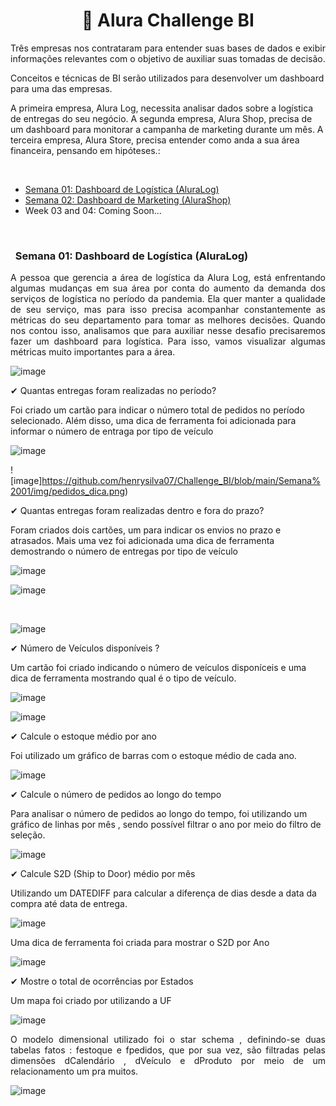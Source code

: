 <h1 style="text-align: center;">🚀&nbsp;Alura Challenge BI</h1>
<p style="text-align: justify;">Três empresas nos contrataram para entender suas bases de dados e exibir informações relevantes com o objetivo de auxiliar suas tomadas de decisão.

Conceitos e técnicas de BI serão utilizados para desenvolver um dashboard para uma das empresas.

A primeira empresa, Alura Log, necessita analisar dados sobre a logística de entregas do seu negócio.
A segunda empresa, Alura Shop, precisa de um dashboard para monitorar a campanha de marketing durante um mês.
A terceira empresa, Alura Store, precisa entender como anda a sua área financeira, pensando em hipóteses.:</p>
<p>&nbsp;</p>
<ul>
<li><a href="#Semana 01">Semana 01: Dashboard de Logística (AluraLog)</a></li>
<li><a href="#Semana02">Semana 02: Dashboard de Marketing (AluraShop)</a></li>
<li>Week 03 and 04: Coming Soon&hellip;</li>
</ul>
<p>&nbsp;</p>
<h3>&nbsp; <a id="Semana 01"</a>Semana 01: Dashboard de Logística (AluraLog)</h3>
<p style="text-align: justify;">A pessoa que gerencia a área de logística da Alura Log, está enfrentando algumas mudanças em sua área por conta do aumento da demanda dos serviços de logística no período da pandemia. Ela quer manter a qualidade de seu serviço, mas para isso precisa acompanhar constantemente as métricas do seu departamento para tomar as melhores decisões. Quando nos contou isso, analisamos que para auxiliar nesse desafio precisaremos fazer um dashboard para logística. Para isso, vamos visualizar algumas métricas muito importantes para a área.</p>
<p style="text-align: justify;">
  
  ![image](https://github.com/henrysilva07/Challenge_BI/blob/main/Semana%2001/img/Painel.png)</p>
  
<p>✔ Quantas entregas foram realizadas no período?</p>
<p>Foi criado um cartão para indicar o número total de pedidos no período selecionado. Além disso, uma dica de ferramenta foi adicionada para informar o número de entraga por tipo de veículo</p>
<p style="text-align: justify;">
  
  ![image](https://github.com/henrysilva07/Challenge_BI/blob/main/Semana%2001/img/Total_pedidos.png)</p>
  
<p style="text-align: justify;">
  
  ![image]https://github.com/henrysilva07/Challenge_BI/blob/main/Semana%2001/img/pedidos_dica.png)</p>
  
<p>✔ Quantas entregas foram realizadas dentro e fora do prazo?</p>
<p>Foram criados dois cartões, um para indicar os envios no prazo e atrasados. Mais uma vez foi adicionada uma dica de ferramenta demostrando o número de entregas por tipo de veículo</p>
<p style="text-align: justify;">
  
  ![image](https://github.com/henrysilva07/Challenge_BI/blob/main/Semana%2001/img/No_prazo.png)</p>
  
  ![image](https://github.com/henrysilva07/Challenge_BI/blob/main/Semana%2001/img/atrasados.png)
  
<p style="text-align: justify;">&nbsp;</p>
<p style="text-align: justify;">
  
  ![image](https://github.com/henrysilva07/Challenge_BI/blob/main/Semana%2001/img/pedidos_dica.png)</p>
  
<p>✔ Número de Veículos disponíveis ? </p>
<p>Um cartão foi criado indicando o número de veículos disponíceis e uma dica de ferramenta mostrando qual é o tipo de veículo.</p>
<p style="text-align: justify;">
  
  ![image](https://github.com/henrysilva07/Challenge_BI/blob/main/Semana%2001/img/Veiculos.png)</p>

  
<p style="text-align: justify;">
  
   ![image](https://github.com/henrysilva07/Challenge_BI/blob/main/Semana%2001/img/veiculos_2.png)</p>
  

<p>✔ Calcule o estoque médio por ano </p>
<p>Foi utilizado um gráfico de barras com o estoque médio de cada ano.</p>
<p style="text-align: justify;">
  
  ![image](https://github.com/henrysilva07/Challenge_BI/blob/main/Semana%2001/img/Estoque_medio.png)</p>
    
<p>✔ Calcule o número de pedidos ao longo do tempo </p>
<p>Para analisar o número de pedidos ao longo do tempo, foi utilizando um gráfico de linhas por mês , sendo possível filtrar o ano por meio do filtro de seleção.</p>
<p style="text-align: justify;">
  
  ![image](https://github.com/henrysilva07/Challenge_BI/blob/main/Semana%2001/img/pedidoxtempo.png)</p>    

  
<p>✔ Calcule S2D (Ship to Door) médio por mês </p>
<p>Utilizando um DATEDIFF para calcular a diferença de dias desde a data da compra até data de entrega.</p>
<p style="text-align: justify;">
  
  ![image](https://github.com/henrysilva07/Challenge_BI/blob/main/Semana%2001/img/S2D.png)</p>
 

<p style="text-align: justify;">
  
  
<p style="text-align: justify;">Uma dica de ferramenta foi criada para mostrar o S2D por Ano</p>
<p style="text-align: justify;">
  
  ![image](https://github.com/henrysilva07/Challenge_BI/blob/main/Semana%2001/img/S2D_dica.png)</p>
  
<p>✔ Mostre  o total de ocorrências por Estados </p>
<p>Um mapa foi criado por utilizando a UF </p>
<p style="text-align: justify;">
  
  ![image](https://github.com/henrysilva07/Challenge_BI/blob/main/Semana%2001/img/mapa.png)</p>
  
<p style="text-align: justify;"> O modelo dimensional utilizado foi o star schema , definindo-se duas tabelas fatos : festoque e fpedidos, que por sua vez, são filtradas pelas dimensões dCalendário , dVeículo e dProduto por meio de um relacionamento um pra muitos. 
  
  ![image](https://github.com/henrysilva07/Challenge_BI/blob/main/Semana%2001/img/relacionamentos.png)</p>
  
